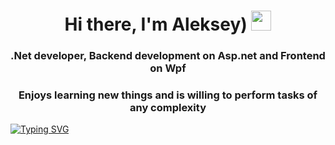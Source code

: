<h1 align="center">Hi there, I'm Aleksey)</a> 
<img src="https://github.com/blackcater/blackcater/raw/main/images/Hi.gif" height="32"/></h1>
<h3 align="center">.Net developer, Backend development on Asp.net and Frontend on Wpf</h3>
<h3 align="center">Enjoys learning new things and is willing to perform tasks of any complexity</h3></a> 
<a href="https://git.io/typing-svg"><img src="https://readme-typing-svg.demolab.com?font=Fira+Code&pause=1000&random=false&width=435&lines=.Net+developer" alt="Typing SVG" /></a>

